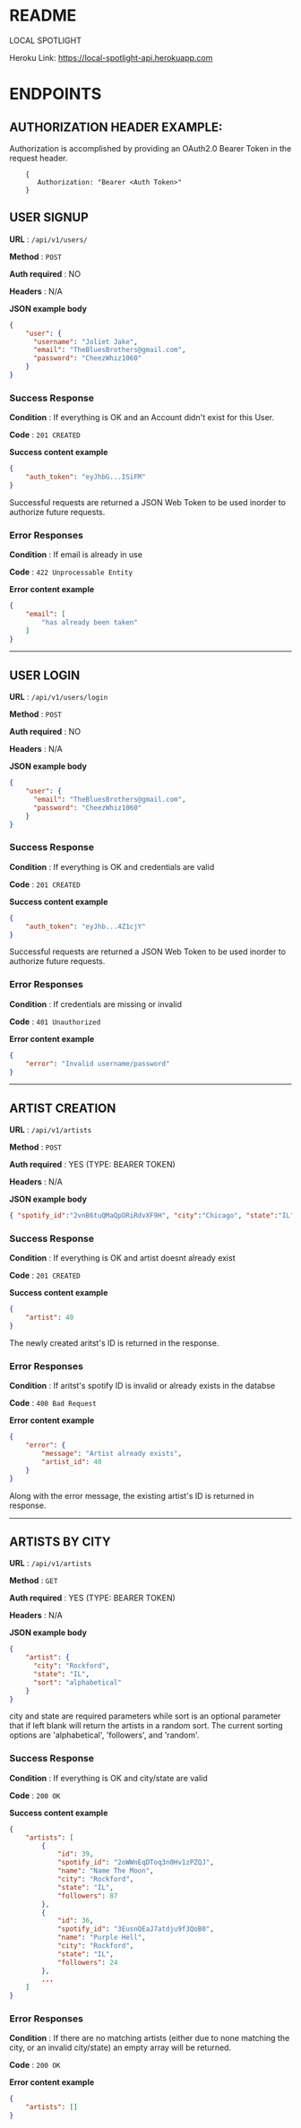 # README

LOCAL SPOTLIGHT

Heroku Link: https://local-spotlight-api.herokuapp.com

# ENDPOINTS

## AUTHORIZATION HEADER EXAMPLE:

Authorization is accomplished by providing an OAuth2.0 Bearer Token in the request header.
```
    {
       Authorization: "Bearer <Auth Token>"
    }
```

## __USER SIGNUP__ 

**URL** : `/api/v1/users/`

**Method** : `POST`

**Auth required** : NO

**Headers** : N/A

**JSON example body**
```json
{
    "user": {
      "username": "Joliet Jake",
      "email": "TheBluesBrothers@gmail.com",
      "password": "CheezWhiz1060"
    }
}
```

### Success Response

**Condition** : If everything is OK and an Account didn't exist for this User.

**Code** : `201 CREATED`

**Success content example**
```json
{
    "auth_token": "eyJhbG...ISiFM"
}
```
Successful requests are returned a JSON Web Token to be used inorder to authorize future requests. 

### Error Responses

**Condition** : If email is already in use

**Code** : `422 Unprocessable Entity`

**Error content example**
```json
{
    "email": [
        "has already been taken"
    ]
}
```
---
## __USER LOGIN__ 

**URL** : `/api/v1/users/login`

**Method** : `POST`

**Auth required** : NO

**Headers** : N/A

**JSON example body**
```json
{
    "user": {
      "email": "TheBluesBrothers@gmail.com",
      "password": "CheezWhiz1060"
    }
}
```

### Success Response

**Condition** : If everything is OK and credentials are valid

**Code** : `201 CREATED`

**Success content example**
```json
{
    "auth_token": "eyJhb...4Z1cjY"
}
```
Successful requests are returned a JSON Web Token to be used inorder to authorize future requests. 

### Error Responses

**Condition** : If credentials are missing or invalid

**Code** : `401 Unauthorized`

**Error content example**
```json
{
    "error": "Invalid username/password"
}
```
---
## __ARTIST CREATION__

**URL** : `/api/v1/artists`

**Method** : `POST`

**Auth required** : YES (TYPE: BEARER TOKEN)

**Headers** : N/A

**JSON example body**
```json
{ "spotify_id":"2vnB6tuQMaQpORiRdvXF9H", "city":"Chicago", "state":"IL"}
```

### Success Response

**Condition** : If everything is OK and artist doesnt already exist

**Code** : `201 CREATED`

**Success content example**
```json
{
    "artist": 40
}
```
The newly created aritst's ID is returned in the response.

### Error Responses

**Condition** : If aritst's spotify ID is invalid or already exists in the databse

**Code** : `400 Bad Request`

**Error content example**
```json
{
    "error": {
        "message": "Artist already exists",
        "artist_id": 40
    }
}
```
Along with the error message, the existing artist's ID is returned in response.

---
## __ARTISTS BY CITY__ 

**URL** : `/api/v1/artists`

**Method** : `GET`

**Auth required** : YES (TYPE: BEARER TOKEN)

**Headers** : N/A

**JSON example body**
```json
{
    "artist": {
      "city": "Rockford",
      "state": "IL",
      "sort": "alphabetical"
    }
}
```
city and state are required parameters while sort is an optional parameter that if left blank will return the artists in a random sort. The current sorting options are 'alphabetical', 'followers', and 'random'.

### Success Response

**Condition** : If everything is OK and city/state are valid

**Code** : `200 OK`

**Success content example**
```json
{
    "artists": [
        {
            "id": 39,
            "spotify_id": "2oWWnEqDToq3n0Hv1zPZQJ",
            "name": "Name The Moon",
            "city": "Rockford",
            "state": "IL",
            "followers": 87
        },
        {
            "id": 36,
            "spotify_id": "3EusnQEaJ7atdju9f3QoB0",
            "name": "Purple Hell",
            "city": "Rockford",
            "state": "IL",
            "followers": 24
        },
        ...
    ]
}        
```

### Error Responses

**Condition** : If there are no matching artists (either due to none matching the city, or an invalid city/state) an empty array will be returned.

**Code** : `200 OK`

**Error content example**
```json
{
    "artists": []
}
```

